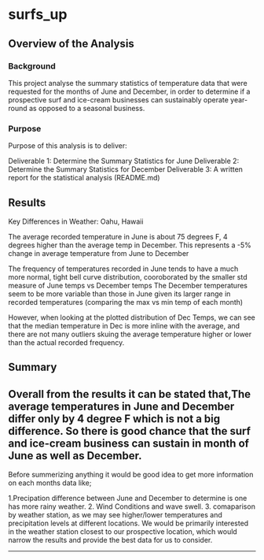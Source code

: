 # surfs_up

## Overview of the Analysis

### Background 

This project analyse the summary statistics of temperature data that were requested for the months of June and December, in order to determine if a prospective surf and ice-cream businesses can sustainably operate year-round as opposed to a seasonal business.

### Purpose 

Purpose of this analysis is to deliver:

Deliverable 1: Determine the Summary Statistics for June
Deliverable 2: Determine the Summary Statistics for December
Deliverable 3: A written report for the statistical analysis (README.md)


## Results

Key Differences in Weather: Oahu, Hawaii

The average recorded temperature in June is about 75 degrees F, 4 degrees higher than the average temp in December.
This represents a -5% change in average temperature from June to December

The frequency of temperatures recorded in June tends to have a much more normal, tight bell curve distribution, cooroborated by the smaller std measure of June temps vs December temps
The December temperatures seem to be more variable than those in June given its larger range in recorded temperatures (comparing the max vs min temp of each month)

However, when looking at the plotted distribution of Dec Temps, we can see that the median temperature in Dec is more inline with the average, and there are not many outliers skuing the average temperature higher or lower than the actual recorded frequency.



## Summary

Overall from the results it can be stated that,The average temperatures in June and December differ only by 4 degree F which is not a big difference. So there is good chance that the surf and ice-cream business can sustain in month of June as well as December.
-------
Before summerizing anything it would be good idea to get more information on each months data like;

1.Precipation  difference between June and December to determine is one has more rainy weather.
2. Wind Conditions and wave swell. 
3. comaparison by weather station, as we may see higher/lower temperatures and precipitation levels at different locations. We would be primarily interested in the weather station closest to our prospective location, which would narrow the results and provide the best data for us to consider.

-------------------

